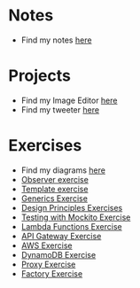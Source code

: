 # Notes

- Find my notes [here](./Notes.md)

# Projects

- Find my Image Editor [here](./image-editor)
- Find my tweeter [here](./tweeter/tweeter-web)

# Exercises

- Find my diagrams [here](./exercises/diagrams)
- [Observer exercise](./exercises/obererver-starter-code)
- [Template exercise](./exercises/template-starter-code)
- [Generics Exercise](./exercises/generics-starter-code)
- [Design Principles Exercises](./exercises/design-principles-starter-code)
- [Testing with Mockito Exercise](./exercises/mock-start-code)
- [Lambda Functions Exercise](./exercises/lambda-starter-code)
- [API Gateway Exercise](./exercises/api-gateway-starter-code)
- [AWS Exercise](./exercises/aws)
- [DynamoDB Exercise](./exercises/dynamo-db)
- [Proxy Exercise](./exercises/proxy)
- [Factory Exercise](./exercies/factory-starter-code)
